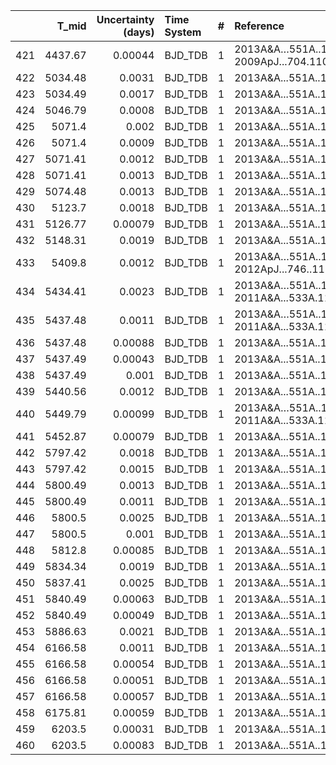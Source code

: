 |     |   T_mid |   Uncertainty (days) | Time System   |   # | Reference                              |
|----:|--------:|---------------------:|:--------------|----:|:---------------------------------------|
| 421 | 4437.67 |              0.00044 | BJD_TDB       |   1 | 2013A&A…551A..11M; 2009ApJ...704.1107L |
| 422 | 5034.48 |              0.0031  | BJD_TDB       |   1 | 2013A&A...551A..11M                    |
| 423 | 5034.49 |              0.0017  | BJD_TDB       |   1 | 2013A&A...551A..11M                    |
| 424 | 5046.79 |              0.0008  | BJD_TDB       |   1 | 2013A&A...551A..11M                    |
| 425 | 5071.4  |              0.002   | BJD_TDB       |   1 | 2013A&A...551A..11M                    |
| 426 | 5071.4  |              0.0009  | BJD_TDB       |   1 | 2013A&A...551A..11M                    |
| 427 | 5071.41 |              0.0012  | BJD_TDB       |   1 | 2013A&A...551A..11M                    |
| 428 | 5071.41 |              0.0013  | BJD_TDB       |   1 | 2013A&A...551A..11M                    |
| 429 | 5074.48 |              0.0013  | BJD_TDB       |   1 | 2013A&A...551A..11M                    |
| 430 | 5123.7  |              0.0018  | BJD_TDB       |   1 | 2013A&A...551A..11M                    |
| 431 | 5126.77 |              0.00079 | BJD_TDB       |   1 | 2013A&A...551A..11M                    |
| 432 | 5148.31 |              0.0019  | BJD_TDB       |   1 | 2013A&A...551A..11M                    |
| 433 | 5409.8  |              0.0012  | BJD_TDB       |   1 | 2013A&A…551A..11M; 2012ApJ...746..111T |
| 434 | 5434.41 |              0.0023  | BJD_TDB       |   1 | 2013A&A…551A..11M; 2011A&A...533A.113M |
| 435 | 5437.48 |              0.0011  | BJD_TDB       |   1 | 2013A&A…551A..11M; 2011A&A...533A.113M |
| 436 | 5437.48 |              0.00088 | BJD_TDB       |   1 | 2013A&A...551A..11M                    |
| 437 | 5437.49 |              0.00043 | BJD_TDB       |   1 | 2013A&A...551A..11M                    |
| 438 | 5437.49 |              0.001   | BJD_TDB       |   1 | 2013A&A...551A..11M                    |
| 439 | 5440.56 |              0.0012  | BJD_TDB       |   1 | 2013A&A...551A..11M                    |
| 440 | 5449.79 |              0.00099 | BJD_TDB       |   1 | 2013A&A…551A..11M; 2011A&A...533A.113M |
| 441 | 5452.87 |              0.00079 | BJD_TDB       |   1 | 2013A&A...551A..11M                    |
| 442 | 5797.42 |              0.0018  | BJD_TDB       |   1 | 2013A&A...551A..11M                    |
| 443 | 5797.42 |              0.0015  | BJD_TDB       |   1 | 2013A&A...551A..11M                    |
| 444 | 5800.49 |              0.0013  | BJD_TDB       |   1 | 2013A&A...551A..11M                    |
| 445 | 5800.49 |              0.0011  | BJD_TDB       |   1 | 2013A&A...551A..11M                    |
| 446 | 5800.5  |              0.0025  | BJD_TDB       |   1 | 2013A&A...551A..11M                    |
| 447 | 5800.5  |              0.001   | BJD_TDB       |   1 | 2013A&A...551A..11M                    |
| 448 | 5812.8  |              0.00085 | BJD_TDB       |   1 | 2013A&A...551A..11M                    |
| 449 | 5834.34 |              0.0019  | BJD_TDB       |   1 | 2013A&A...551A..11M                    |
| 450 | 5837.41 |              0.0025  | BJD_TDB       |   1 | 2013A&A...551A..11M                    |
| 451 | 5840.49 |              0.00063 | BJD_TDB       |   1 | 2013A&A...551A..11M                    |
| 452 | 5840.49 |              0.00049 | BJD_TDB       |   1 | 2013A&A...551A..11M                    |
| 453 | 5886.63 |              0.0021  | BJD_TDB       |   1 | 2013A&A...551A..11M                    |
| 454 | 6166.58 |              0.0011  | BJD_TDB       |   1 | 2013A&A...551A..11M                    |
| 455 | 6166.58 |              0.00054 | BJD_TDB       |   1 | 2013A&A...551A..11M                    |
| 456 | 6166.58 |              0.00051 | BJD_TDB       |   1 | 2013A&A...551A..11M                    |
| 457 | 6166.58 |              0.00057 | BJD_TDB       |   1 | 2013A&A...551A..11M                    |
| 458 | 6175.81 |              0.00059 | BJD_TDB       |   1 | 2013A&A...551A..11M                    |
| 459 | 6203.5  |              0.00031 | BJD_TDB       |   1 | 2013A&A...551A..11M                    |
| 460 | 6203.5  |              0.00083 | BJD_TDB       |   1 | 2013A&A...551A..11M                    |